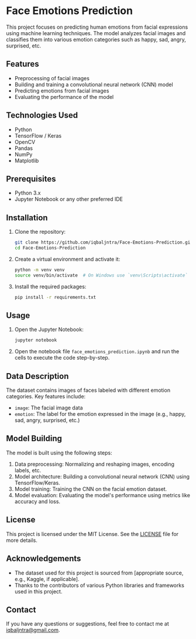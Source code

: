 # Face Emotions Prediction

This project focuses on predicting human emotions from facial expressions using machine learning techniques. The model analyzes facial images and classifies them into various emotion categories such as happy, sad, angry, surprised, etc.

## Features

- Preprocessing of facial images
- Building and training a convolutional neural network (CNN) model
- Predicting emotions from facial images
- Evaluating the performance of the model

## Technologies Used

- Python
- TensorFlow / Keras
- OpenCV
- Pandas
- NumPy
- Matplotlib

## Prerequisites

- Python 3.x
- Jupyter Notebook or any other preferred IDE

## Installation

1. Clone the repository:
    ```bash
    git clone https://github.com/iqbaljntra/Face-Emotions-Prediction.git
    cd Face-Emotions-Prediction
    ```

2. Create a virtual environment and activate it:
    ```bash
    python -m venv venv
    source venv/bin/activate  # On Windows use `venv\Scripts\activate`
    ```

3. Install the required packages:
    ```bash
    pip install -r requirements.txt
    ```

## Usage

1. Open the Jupyter Notebook:
    ```bash
    jupyter notebook
    ```

2. Open the notebook file `face_emotions_prediction.ipynb` and run the cells to execute the code step-by-step.


## Data Description

The dataset contains images of faces labeled with different emotion categories. Key features include:

- `image`: The facial image data
- `emotion`: The label for the emotion expressed in the image (e.g., happy, sad, angry, surprised, etc.)

## Model Building

The model is built using the following steps:

1. Data preprocessing: Normalizing and reshaping images, encoding labels, etc.
2. Model architecture: Building a convolutional neural network (CNN) using TensorFlow/Keras.
3. Model training: Training the CNN on the facial emotion dataset.
4. Model evaluation: Evaluating the model's performance using metrics like accuracy and loss.

## License

This project is licensed under the MIT License. See the [LICENSE](LICENSE) file for more details.

## Acknowledgements

- The dataset used for this project is sourced from [appropriate source, e.g., Kaggle, if applicable].
- Thanks to the contributors of various Python libraries and frameworks used in this project.

## Contact

If you have any questions or suggestions, feel free to contact me at iqbaljntra@gmail.com.


